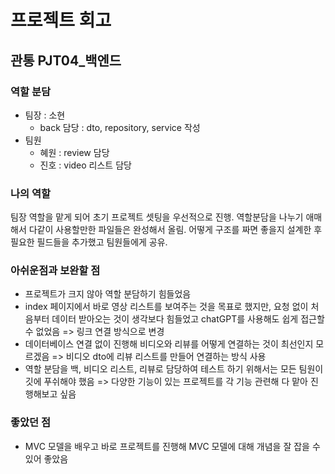 # 프로젝트 회고
## 관통 PJT04_백엔드
### 역할 분담
- 팀장 : 소현
  - back 담당 : dto, repository, service 작성
- 팀원
  - 혜원 : review 담당
  - 진호 : video 리스트 담당

### 나의 역할
팀장 역할을 맡게 되어 초기 프로젝트 셋팅을 우선적으로 진행. 
역할분담을 나누기 애매해서 다같이 사용할만한 파일들은 완성해서 올림.
어떻게 구조를 짜면 좋을지 설계한 후 필요한 필드들을 추가했고 팀원들에게 공유. 

### 아쉬운점과 보완할 점
- 프로젝트가 크지 않아 역할 분담하기 힘들었음
- index 페이지에서 바로 영상 리스트를 보여주는 것을 목표로 했지만, 요청 없이 처음부터 데이터 받아오는 것이 생각보다 힘들었고 chatGPT를 사용해도 쉽게 접근할 수 없었음
  => 링크 연결 방식으로 변경
- 데이터베이스 연결 없이 진행해 비디오와 리뷰를 어떻게 연결하는 것이 최선인지 모르겠음
  => 비디오 dto에 리뷰 리스트를 만들어 연결하는 방식 사용
- 역할 분담을 백, 비디오 리스트, 리뷰로 담당하여 테스트 하기 위해서는 모든 팀원이 깃에 푸쉬해야 했음
  => 다양한 기능이 있는 프로젝트를 각 기능 관련해 다 맡아 진행해보고 싶음 

### 좋았던 점
- MVC 모델을 배우고 바로 프로젝트를 진행해 MVC 모델에 대해 개념을 잘 잡을 수 있어 좋았음
